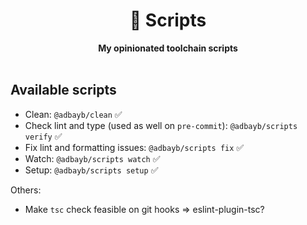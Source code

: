 <div align="center">
    <h1>🦦 Scripts</h1>
    <strong>My opinionated toolchain scripts</strong>
</div>
<br />

## Available scripts

-   Clean: `@adbayb/clean` ✅
-   Check lint and type (used as well on `pre-commit`): `@adbayb/scripts verify` ✅
-   Fix lint and formatting issues: `@adbayb/scripts fix` ✅
-   Watch: `@adbayb/scripts watch` ✅
-   Setup: `@adbayb/scripts setup` ✅

Others:

-   Make `tsc` check feasible on git hooks => eslint-plugin-tsc?
